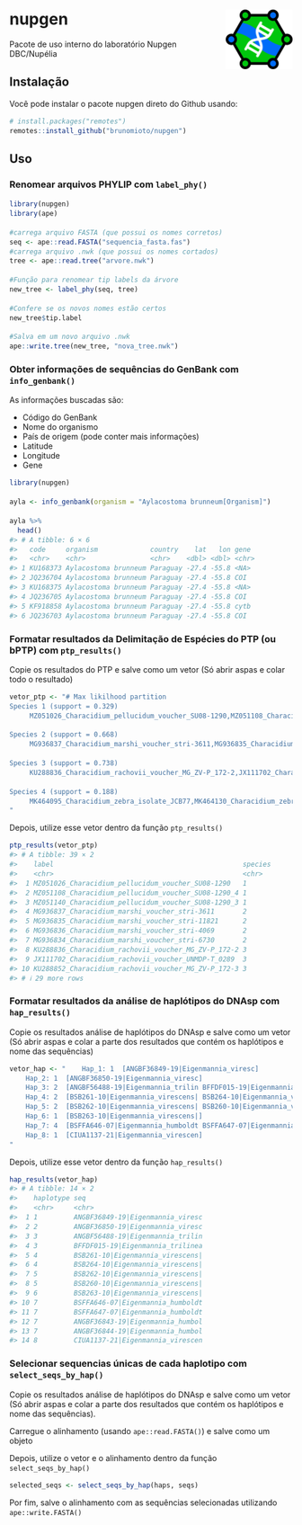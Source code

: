 
<!-- README.md is generated from README.Rmd. Please edit that file -->

# nupgen <a href="https://brunomioto.github.io/nupgen/"><img src="man/figures/logo.png" align="right" height="106" /></a>

<!-- badges: start -->
<!-- badges: end -->

Pacote de uso interno do laboratório Nupgen DBC/Nupélia

## Instalação

Você pode instalar o pacote nupgen direto do Github usando:

``` r
# install.packages("remotes")
remotes::install_github("brunomioto/nupgen")
```

## Uso

### Renomear arquivos PHYLIP com `label_phy()`

``` r
library(nupgen)
library(ape)

#carrega arquivo FASTA (que possui os nomes corretos)
seq <- ape::read.FASTA("sequencia_fasta.fas")
#carrega arquivo .nwk (que possui os nomes cortados)
tree <- ape::read.tree("arvore.nwk")

#Função para renomear tip labels da árvore
new_tree <- label_phy(seq, tree)

#Confere se os novos nomes estão certos
new_tree$tip.label

#Salva em um novo arquivo .nwk
ape::write.tree(new_tree, "nova_tree.nwk")
```

### Obter informações de sequências do GenBank com `info_genbank()`

As informações buscadas são:

- Código do GenBank
- Nome do organismo
- País de origem (pode conter mais informações)
- Latitude
- Longitude
- Gene

``` r
library(nupgen)

ayla <- info_genbank(organism = "Aylacostoma brunneum[Organism]")

ayla %>% 
  head()
#> # A tibble: 6 × 6
#>   code     organism             country    lat   lon gene 
#>   <chr>    <chr>                <chr>    <dbl> <dbl> <chr>
#> 1 KU168373 Aylacostoma brunneum Paraguay -27.4 -55.8 <NA> 
#> 2 JQ236704 Aylacostoma brunneum Paraguay -27.4 -55.8 COI  
#> 3 KU168375 Aylacostoma brunneum Paraguay -27.4 -55.8 <NA> 
#> 4 JQ236705 Aylacostoma brunneum Paraguay -27.4 -55.8 COI  
#> 5 KF918858 Aylacostoma brunneum Paraguay -27.4 -55.8 cytb 
#> 6 JQ236703 Aylacostoma brunneum Paraguay -27.4 -55.8 COI
```

### Formatar resultados da Delimitação de Espécies do PTP (ou bPTP) com `ptp_results()`

Copie os resultados do PTP e salve como um vetor (Só abrir aspas e colar
todo o resultado)

``` r
vetor_ptp <- "# Max likilhood partition 
Species 1 (support = 0.329)
     MZ051026_Characidium_pellucidum_voucher_SU08-1290,MZ051108_Characidium_pellucidum_voucher_SU08-1290_4,MZ051140_Characidium_pellucidum_voucher_SU08-1290_3

Species 2 (support = 0.668)
     MG936837_Characidium_marshi_voucher_stri-3611,MG936835_Characidium_marshi_voucher_stri-11821,MG936836_Characidium_marshi_voucher_stri-4069,MG936834_Characidium_marshi_voucher_stri-6730

Species 3 (support = 0.738)
     KU288836_Characidium_rachovii_voucher_MG_ZV-P_172-2,JX111702_Characidium_rachovii_voucher_UNMDP-T_0289,KU288852_Characidium_rachovii_voucher_MG_ZV-P_172-3,KU288835_Characidium_rachovii_voucher_MG_ZV-P_172-1,KU288853_Characidium_rachovii_voucher_MG_ZV-P_172-4,KU288854_Characidium_rachovii_voucher_MG_ZV-P_172-5,KU289033_Characidium_rachovii_voucher_MG_ZV-P_309

Species 4 (support = 0.188)
     MK464095_Characidium_zebra_isolate_JCB77,MK464130_Characidium_zebra_isolate_JCB286,MK464156_Characidium_zebra_isolate_JCB354,MK464155_Characidium_zebra_isolate_JCB352,MK464153_Characidium_zebra_isolate_JCB349,MK464093_Characidium_zebra_isolate_JCB70,MK464047_Characidium_fasciatum_isolate_CIUnB884_a,MK464134_Characidium_zebra_isolate_JCB298,MK464048_Characidium_fasciatum_isolate_CIUnB884_b,MK464137_Characidium_zebra_isolate_JCB311,MK464135_Characidium_zebra_isolate_JCB299,MK464092_Characidium_zebra_isolate_JCB69,MK464125_Characidium_zebra_isolate_JCB220,MK464040_Characidium_zebra_isolate_CIUnB846_2,MK464152_Characidium_zebra_isolate_JCB348,MK464138_Characidium_zebra_isolate_JCB315,MK464131_Characidium_zebra_isolate_JCB287,MK464126_Characidium_zebra_isolate_JCB221,MK464139_Characidium_zebra_isolate_JCB316,MK464154_Characidium_zebra_isolate_JCB351,MK464094_Characidium_zebra_isolate_JCB76,MK464039_Characidium_zebra_isolate_CIUnB846_1,MK464132_Characidium_zebra_isolate_JCB294,MK464133_Characidium_zebra_isolate_JCB297,MK464140_Characidium_zebra_isolate_JCB317
"
```

Depois, utilize esse vetor dentro da função `ptp_results()`

``` r
ptp_results(vetor_ptp)
#> # A tibble: 39 × 2
#>    label                                               species
#>    <chr>                                               <chr>  
#>  1 MZ051026_Characidium_pellucidum_voucher_SU08-1290   1      
#>  2 MZ051108_Characidium_pellucidum_voucher_SU08-1290_4 1      
#>  3 MZ051140_Characidium_pellucidum_voucher_SU08-1290_3 1      
#>  4 MG936837_Characidium_marshi_voucher_stri-3611       2      
#>  5 MG936835_Characidium_marshi_voucher_stri-11821      2      
#>  6 MG936836_Characidium_marshi_voucher_stri-4069       2      
#>  7 MG936834_Characidium_marshi_voucher_stri-6730       2      
#>  8 KU288836_Characidium_rachovii_voucher_MG_ZV-P_172-2 3      
#>  9 JX111702_Characidium_rachovii_voucher_UNMDP-T_0289  3      
#> 10 KU288852_Characidium_rachovii_voucher_MG_ZV-P_172-3 3      
#> # ℹ 29 more rows
```

### Formatar resultados da análise de haplótipos do DNAsp com `hap_results()`

Copie os resultados análise de haplótipos do DNAsp e salve como um vetor
(Só abrir aspas e colar a parte dos resultados que contém os haplótipos
e nome das sequências)

``` r
vetor_hap <- "    Hap_1: 1  [ANGBF36849-19|Eigenmannia_viresc]
    Hap_2: 1  [ANGBF36850-19|Eigenmannia_viresc]
    Hap_3: 2  [ANGBF56488-19|Eigenmannia_trilin BFFDF015-19|Eigenmannia_trilinea]
    Hap_4: 2  [BSB261-10|Eigenmannia_virescens| BSB264-10|Eigenmannia_virescens|]
    Hap_5: 2  [BSB262-10|Eigenmannia_virescens| BSB260-10|Eigenmannia_virescens|]
    Hap_6: 1  [BSB263-10|Eigenmannia_virescens|]
    Hap_7: 4  [BSFFA646-07|Eigenmannia_humboldt BSFFA647-07|Eigenmannia_humboldt ANGBF36843-19|Eigenmannia_humbol ANGBF36844-19|Eigenmannia_humbol]
    Hap_8: 1  [CIUA1137-21|Eigenmannia_virescen]
"
```

Depois, utilize esse vetor dentro da função `hap_results()`

``` r
hap_results(vetor_hap)
#> # A tibble: 14 × 2
#>    haplotype seq                             
#>    <chr>     <chr>                           
#>  1 1         ANGBF36849-19|Eigenmannia_viresc
#>  2 2         ANGBF36850-19|Eigenmannia_viresc
#>  3 3         ANGBF56488-19|Eigenmannia_trilin
#>  4 3         BFFDF015-19|Eigenmannia_trilinea
#>  5 4         BSB261-10|Eigenmannia_virescens|
#>  6 4         BSB264-10|Eigenmannia_virescens|
#>  7 5         BSB262-10|Eigenmannia_virescens|
#>  8 5         BSB260-10|Eigenmannia_virescens|
#>  9 6         BSB263-10|Eigenmannia_virescens|
#> 10 7         BSFFA646-07|Eigenmannia_humboldt
#> 11 7         BSFFA647-07|Eigenmannia_humboldt
#> 12 7         ANGBF36843-19|Eigenmannia_humbol
#> 13 7         ANGBF36844-19|Eigenmannia_humbol
#> 14 8         CIUA1137-21|Eigenmannia_virescen
```

### Selecionar sequencias únicas de cada haplotipo com `select_seqs_by_hap()`

Copie os resultados análise de haplótipos do DNAsp e salve como um vetor
(Só abrir aspas e colar a parte dos resultados que contém os haplótipos
e nome das sequências).

Carregue o alinhamento (usando `ape::read.FASTA()`) e salve como um
objeto

Depois, utilize o vetor e o alinhamento dentro da função
`select_seqs_by_hap()`

``` r
selected_seqs <- select_seqs_by_hap(haps, seqs)
```

Por fim, salve o alinhamento com as sequências selecionadas utilizando
`ape::write.FASTA()`
